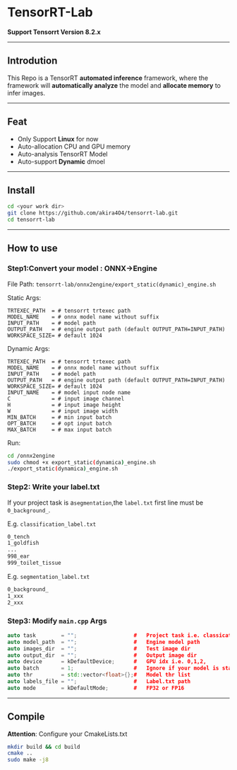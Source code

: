 # TensorRT-Lab

**Support Tensorrt Version 8.2.x**

---

## Introdution

This Repo is a TensorRT **automated inference** framework, where the framework will **automatically analyze** the model and **allocate memory** to
infer
images.

---

## Feat

- Only Support **Linux** for now
- Auto-allocation CPU and GPU memory
- Auto-analysis TensorRT Model
- Auto-support **Dynamic** dmoel

---

## Install

```bash
cd <your work dir>
git clone https://github.com/akira4O4/tensorrt-lab.git
cd tensorrt-lab
```

---

## How to use

### Step1:Convert your model : ONNX->Engine

File Path: ```tensorrt-lab/onnx2engine/export_static(dynamic)_engine.sh```

Static Args:

```shell
TRTEXEC_PATH  = # tensorrt trtexec path
MODEL_NAME    = # onnx model name without suffix
INPUT_PATH    = # model path
OUTPUT_PATH   = # engine output path (default OUTPUT_PATH=INPUT_PATH)
WORKSPACE_SIZE= # default 1024
```

Dynamic Args:

```shell
TRTEXEC_PATH  = # tensorrt trtexec path
MODEL_NAME    = # onnx model name without suffix
INPUT_PATH    = # model path
OUTPUT_PATH   = # engine output path (default OUTPUT_PATH=INPUT_PATH)
WORKSPACE_SIZE= # default 1024
INPUT_NAME    = # model input node name 
C             = # input image channel
H             = # input image height 
W             = # input image width
MIN_BATCH     = # min input batch 
OPT_BATCH     = # opt input batch 
MAX_BATCH     = # max input batch 
```

Run:

```bash
cd /onnx2engine
sudo chmod +x export_static(dynamica)_engine.sh
./export_static(dynamica)_engine.sh
```

### Step2: Write your label.txt

If your project task is a```segmentation```,the ```label.txt``` first line must be ```0_background_```.

E.g. ```classification_label.txt```

```txt
0_tench
1_goldfish
...
998_ear
999_toilet_tissue
```

E.g. ```segmentation_label.txt```

```txt
0_background_
1_xxx
2_xxx
```

### Step3: Modify ```main.cpp``` Args

```c++
auto task        = "";                  #   Project task i.e. classication or segmentation
auto model_path  = "";                  #   Engine model path
auto images_dir  = "";                  #   Test image dir
auto output_dir  = "";                  #   Output image dir
auto device      = kDefaultDevice;      #   GPU idx i.e. 0,1,2,
auto batch       = 1;                   #   Ignore if your model is static
auto thr         = std::vector<float>{};#   Model thr list
auto labels_file = "";                  #   Label.txt path
auto mode        = kDefaultMode;        #   FP32 or FP16
```

---

## Compile

**Attention**: Configure your CmakeLists.txt

```bash
mkdir build && cd build
cmake ..
sudo make -j8
```